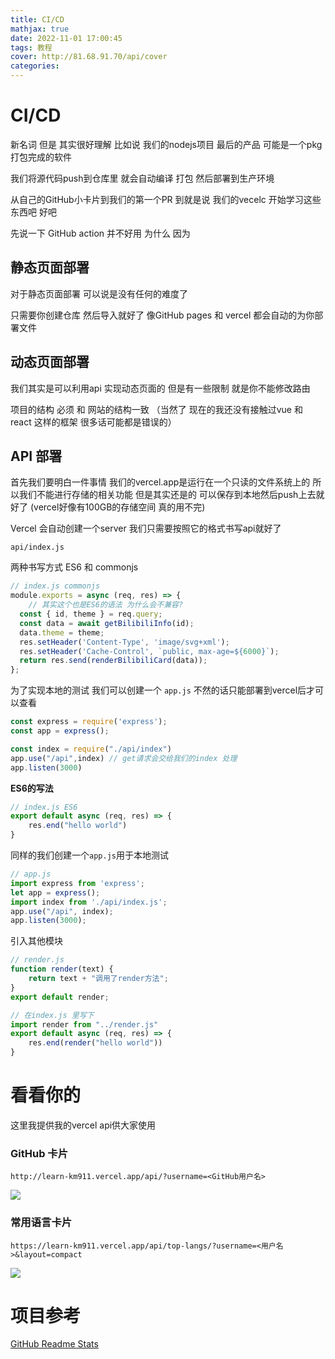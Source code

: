 ```yaml
---
title: CI/CD
mathjax: true
date: 2022-11-01 17:00:45
tags: 教程
cover: http://81.68.91.70/api/cover
categories: 
---
```


# CI/CD

新名词 但是 其实很好理解 比如说 我们的nodejs项目 最后的产品 可能是一个pkg打包完成的软件

我们将源代码push到仓库里 就会自动编译 打包 然后部署到生产环境 





从自己的GitHub小卡片到我们的第一个PR 到就是说 我们的vecelc 开始学习这些东西吧 好吧

先说一下 GitHub action 并不好用 为什么 因为 



## 静态页面部署

对于静态页面部署 可以说是没有任何的难度了 

只需要你创建仓库 然后导入就好了 像GitHub pages 和 vercel 都会自动的为你部署文件

## 动态页面部署

我们其实是可以利用api 实现动态页面的 但是有一些限制 就是你不能修改路由 

项目的结构 必须 和 网站的结构一致 （当然了 现在的我还没有接触过vue 和 react 这样的框架 很多话可能都是错误的）

## API 部署

首先我们要明白一件事情 我们的vercel.app是运行在一个只读的文件系统上的 所以我们不能进行存储的相关功能 但是其实还是的 可以保存到本地然后push上去就好了 (vercel好像有100GB的存储空间 真的用不完) 

Vercel 会自动创建一个server 我们只需要按照它的格式书写api就好了

`api/index.js`  

两种书写方式 ES6 和 commonjs

```js
// index.js commonjs
module.exports = async (req, res) => {
    // 其实这个也是ES6的语法 为什么会不兼容? 
  const { id, theme } = req.query; 
  const data = await getBilibiliInfo(id);
  data.theme = theme;
  res.setHeader('Content-Type', 'image/svg+xml');
  res.setHeader('Cache-Control', `public, max-age=${6000}`);
  return res.send(renderBilibiliCard(data));
};

```

为了实现本地的测试 我们可以创建一个 `app.js` 不然的话只能部署到vercel后才可以查看

```js
const express = require('express');
const app = express();

const index = require("./api/index")
app.use("/api",index) // get请求会交给我们的index 处理
app.listen(3000)
```

**ES6的写法** 

```js
// index.js ES6
export default async (req, res) => {
    res.end("hello world")
}
```

同样的我们创建一个`app.js`用于本地测试

```js
// app.js
import express from 'express';
let app = express();
import index from './api/index.js';
app.use("/api", index);
app.listen(3000);
```

引入其他模块

```js
// render.js 
function render(text) {
    return text + "调用了render方法";
}
export default render;
```

```js
// 在index.js 里写下
import render from "../render.js"
export default async (req, res) => {
    res.end(render("hello world"))
}
```

# 看看你的

这里我提供我的vercel api供大家使用

### GitHub 卡片

`http://learn-km911.vercel.app/api/?username=<GitHub用户名>`

![](http://learn-km911.vercel.app/api/?username=km911&theme=react&show_icons=true)

### 常用语言卡片

`https://learn-km911.vercel.app/api/top-langs/?username=<用户名>&layout=compact`

![](https://learn-km911.vercel.app/api/top-langs/?username=KM911&layout=compact&theme=vue)



# 项目参考

[GitHub Readme Stats](https://github.com/anuraghazra/github-readme-stats)
